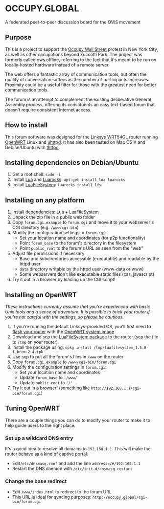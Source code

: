 # OCCUPY.GLOBAL

A federated peer-to-peer discussion board for the OWS movement

## Purpose

This is a project to support the [Occupy Wall Street][ows] protest in New York
City, as well as other occupations beyond Zuccotti Park. The project was
formerly called ows.offline, referring to the fact that it's meant to be run on
locally-hosted hardware instead of a remote server.

The web offers a fantastic array of communication tools, but often the quality
of conversation suffers as the number of participants increases. Proximity
could be a useful filter for those with the greatest need for better
communication tools.

The forum is an attempt to complement the existing deliberative General Assembly
process, offering its constituents an easy text-based forum that doesn't require
consistent internet access.

## How to install

This forum software was designed for the [Linksys WRT54GL][wrt54g] router
running [OpenWRT][owrt] Linux and [uhttpd]. It has also been tested on Mac OS X
and Debian/Ubuntu with [thttpd].

## Installing dependencies on Debian/Ubuntu

1. Get a root shell: `sudo -i`
2. Install [Lua][lua] and [Luarocks][lrock]: `apt-get install lua luarocks`
3. Install [LuaFileSystem][lfs]: `luarocks install lfs`

## Installing on any platform

1. Install dependencies: [Lua][lua] + [LuaFileSystem][lfs]
2. Unpack the zip file in a public web folder
3. Copy `forum.cgi.example` to `forum.cgi` and move it to your webserver's CGI
   directory (e.g. `/www/cgi-bin`)
4. Modify the configuration settings in `forum.cgi`:
    * Set your location name and coordinates (for p2p functionality)
    * Point `forum_base` to the forum's directory in the filesystem
    * Point `public_root` to the forum's URL as seen from the "web"
6. Adjust file permissions if necessary:
    * Base and subdirectories accessible (executable) and readable by
      the httpd user
    * `data` directory writable by the httpd user (www-data or www)
    * Some webservers don't like executable static files (css, javascript)
7. Try it out in a browser by loading up the CGI script!

## Installing on OpenWRT

*These instructions currently assume that you're experienced with basic Unix
tools and a sense of adventure. It is possible to brick your router if you're
not careful with the settings, so please be cautious.*

1. If you're running the default Linksys-provided OS, you'll first need to [flash
   your router][flash] with the [OpenWRT system image][squashfs]
2. Download and scp the [LuaFileSystem package][lfsipk] to the router
   (scp the file to `/tmp` on your router)
3. Install the package using: `opkg install /tmp/luafilesystem_1.5.0-1_brcm-2.4.ipk`
4. Use scp to put all the forum's files in `/www` on the router
5. Copy `forum.cgi.example` to `/www/cgi-bin/forum.cgi`
6. Modify the configuration settings in `forum.cgi`:
    * Set your location name and coordinates
    * Update `forum_base` to `'/www/'`
    * Update `public_root` to `'/'`
7. Try it out in a browser! (something like `http://192.168.1.1/cgi-bin/forum.cgi`)

## Tuning OpenWRT

There are a couple things you can do to modify your router to make it to help
guide users to the right place.

### Set up a wildcard DNS entry

It's a good idea to resolve all domains to `192.168.1.1`. This will make the router
behave as a kind of captive portal.

  * Edit`/etc/dnsmasq.conf` and add the line `address=/#/192.168.1.1`
  * Restart the DNS daemon with `/etc/init.d/dnsmasq restart`

### Change the base redirect

  * Edit `/www/index.html` to redirect to the forum URL
  * This URL is ideal for syncing purposes: `http://occupy.global/cgi-bin/forum.cgi`


[ows]: http://occupywallst.org/
[hm]: http://www.thenation.com/blog/163767/we-are-all-human-microphones-now
[wrt54g]: http://en.wikipedia.org/wiki/Linksys_WRT54G_series
[owrt]: https://openwrt.org/
[hb]: http://en.wikipedia.org/wiki/Shebang_%28Unix%29
[lua]: http://lua.org/
[lfs]: http://keplerproject.github.com/luafilesystem/
[lrock]: http://luarocks.org/
[flash]: http://wiki.openwrt.org/doc/howto/generic.flashing
[squashfs]: http://downloads.openwrt.org/backfire/10.03/brcm-2.4/openwrt-wrt54g-squashfs.bin
[lfsipk]: http://downloads.openwrt.org/backfire/10.03/brcm-2.4/packages/luafilesystem_1.5.0-1_brcm-2.4.ipk
[uhttpd]: http://code.google.com/p/uhttpd/
[thttpd]: http://acme.com/software/thhtpd/
